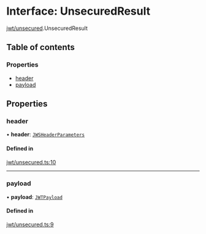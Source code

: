 # Interface: UnsecuredResult

[jwt/unsecured](../modules/jwt_unsecured.md).UnsecuredResult

## Table of contents

### Properties

- [header](jwt_unsecured.UnsecuredResult.md#header)
- [payload](jwt_unsecured.UnsecuredResult.md#payload)

## Properties

### header

• **header**: [`JWSHeaderParameters`](types.JWSHeaderParameters.md)

#### Defined in

[jwt/unsecured.ts:10](https://github.com/panva/jose/blob/v3.16.1/src/jwt/unsecured.ts#L10)

___

### payload

• **payload**: [`JWTPayload`](types.JWTPayload.md)

#### Defined in

[jwt/unsecured.ts:9](https://github.com/panva/jose/blob/v3.16.1/src/jwt/unsecured.ts#L9)
